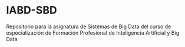 # IABD-SBD
Repositorio para la asignatura de Sistemas de Big Data del curso de especialización de Formación Profesional de Inteligencia Artificial y Big Data
